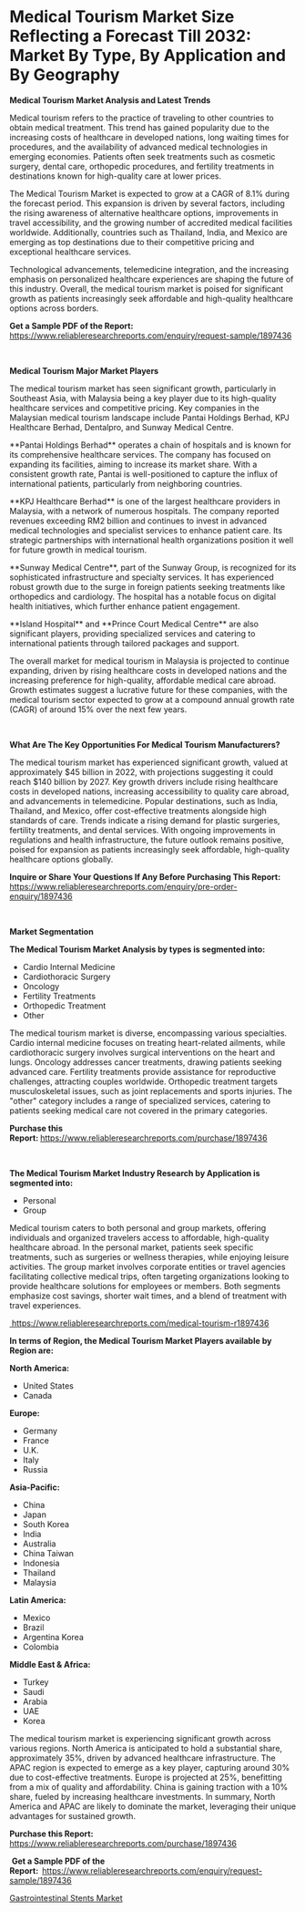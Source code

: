 <p><h1>Medical Tourism Market Size Reflecting a Forecast Till 2032: Market By Type, By Application and By Geography</h1></p><p><strong>Medical Tourism Market Analysis and Latest Trends</strong></p>
<p><p>Medical tourism refers to the practice of traveling to other countries to obtain medical treatment. This trend has gained popularity due to the increasing costs of healthcare in developed nations, long waiting times for procedures, and the availability of advanced medical technologies in emerging economies. Patients often seek treatments such as cosmetic surgery, dental care, orthopedic procedures, and fertility treatments in destinations known for high-quality care at lower prices.</p><p>The Medical Tourism Market is expected to grow at a CAGR of 8.1% during the forecast period. This expansion is driven by several factors, including the rising awareness of alternative healthcare options, improvements in travel accessibility, and the growing number of accredited medical facilities worldwide. Additionally, countries such as Thailand, India, and Mexico are emerging as top destinations due to their competitive pricing and exceptional healthcare services. </p><p>Technological advancements, telemedicine integration, and the increasing emphasis on personalized healthcare experiences are shaping the future of this industry. Overall, the medical tourism market is poised for significant growth as patients increasingly seek affordable and high-quality healthcare options across borders.</p></p>
<p><strong>Get a Sample PDF of the Report:&nbsp;</strong> <a href="https://www.reliableresearchreports.com/enquiry/request-sample/1897436?utm_campaign=2657&utm_medium=2&utm_source=Github&utm_content=ia&utm_term=08032025&utm_id=medical-tourism">https://www.reliableresearchreports.com/enquiry/request-sample/1897436</a></p>
<p>&nbsp;</p>
<p><strong>Medical Tourism Major Market Players</strong></p>
<p><p>The medical tourism market has seen significant growth, particularly in Southeast Asia, with Malaysia being a key player due to its high-quality healthcare services and competitive pricing. Key companies in the Malaysian medical tourism landscape include Pantai Holdings Berhad, KPJ Healthcare Berhad, Dentalpro, and Sunway Medical Centre.</p><p>**Pantai Holdings Berhad** operates a chain of hospitals and is known for its comprehensive healthcare services. The company has focused on expanding its facilities, aiming to increase its market share. With a consistent growth rate, Pantai is well-positioned to capture the influx of international patients, particularly from neighboring countries.</p><p>**KPJ Healthcare Berhad** is one of the largest healthcare providers in Malaysia, with a network of numerous hospitals. The company reported revenues exceeding RM2 billion and continues to invest in advanced medical technologies and specialist services to enhance patient care. Its strategic partnerships with international health organizations position it well for future growth in medical tourism.</p><p>**Sunway Medical Centre**, part of the Sunway Group, is recognized for its sophisticated infrastructure and specialty services. It has experienced robust growth due to the surge in foreign patients seeking treatments like orthopedics and cardiology. The hospital has a notable focus on digital health initiatives, which further enhance patient engagement.</p><p>**Island Hospital** and **Prince Court Medical Centre** are also significant players, providing specialized services and catering to international patients through tailored packages and support. </p><p>The overall market for medical tourism in Malaysia is projected to continue expanding, driven by rising healthcare costs in developed nations and the increasing preference for high-quality, affordable medical care abroad. Growth estimates suggest a lucrative future for these companies, with the medical tourism sector expected to grow at a compound annual growth rate (CAGR) of around 15% over the next few years.</p></p>
<p>&nbsp;</p>
<p><strong>What Are The Key Opportunities For Medical Tourism Manufacturers?</strong></p>
<p><p>The medical tourism market has experienced significant growth, valued at approximately $45 billion in 2022, with projections suggesting it could reach $140 billion by 2027. Key growth drivers include rising healthcare costs in developed nations, increasing accessibility to quality care abroad, and advancements in telemedicine. Popular destinations, such as India, Thailand, and Mexico, offer cost-effective treatments alongside high standards of care. Trends indicate a rising demand for plastic surgeries, fertility treatments, and dental services. With ongoing improvements in regulations and health infrastructure, the future outlook remains positive, poised for expansion as patients increasingly seek affordable, high-quality healthcare options globally.</p></p>
<p><strong>Inquire or Share Your Questions If Any Before Purchasing This Report:</strong> <a href="https://www.reliableresearchreports.com/enquiry/pre-order-enquiry/1897436?utm_campaign=2657&utm_medium=2&utm_source=Github&utm_content=ia&utm_term=08032025&utm_id=medical-tourism">https://www.reliableresearchreports.com/enquiry/pre-order-enquiry/1897436</a></p>
<p>&nbsp;</p>
<p><strong>Market Segmentation</strong></p>
<p><strong>The Medical Tourism Market Analysis by types is segmented into:</strong></p>
<p><ul><li>Cardio Internal Medicine</li><li>Cardiothoracic Surgery</li><li>Oncology</li><li>Fertility Treatments</li><li>Orthopedic Treatment</li><li>Other</li></ul></p>
<p><p>The medical tourism market is diverse, encompassing various specialties. Cardio internal medicine focuses on treating heart-related ailments, while cardiothoracic surgery involves surgical interventions on the heart and lungs. Oncology addresses cancer treatments, drawing patients seeking advanced care. Fertility treatments provide assistance for reproductive challenges, attracting couples worldwide. Orthopedic treatment targets musculoskeletal issues, such as joint replacements and sports injuries. The "other" category includes a range of specialized services, catering to patients seeking medical care not covered in the primary categories.</p></p>
<p><strong>Purchase this Report:&nbsp;</strong><a href="https://www.reliableresearchreports.com/purchase/1897436?utm_campaign=2657&utm_medium=2&utm_source=Github&utm_content=ia&utm_term=08032025&utm_id=medical-tourism">https://www.reliableresearchreports.com/purchase/1897436</a></p>
<p>&nbsp;</p>
<p><strong>The Medical Tourism Market Industry Research by Application is segmented into:</strong></p>
<p><ul><li>Personal</li><li>Group</li></ul></p>
<p><p>Medical tourism caters to both personal and group markets, offering individuals and organized travelers access to affordable, high-quality healthcare abroad. In the personal market, patients seek specific treatments, such as surgeries or wellness therapies, while enjoying leisure activities. The group market involves corporate entities or travel agencies facilitating collective medical trips, often targeting organizations looking to provide healthcare solutions for employees or members. Both segments emphasize cost savings, shorter wait times, and a blend of treatment with travel experiences.</p></p>
<p><a href="https://www.reliableresearchreports.com/medical-tourism-r1897436?utm_campaign=2657&utm_medium=2&utm_source=Github&utm_content=ia&utm_term=08032025&utm_id=medical-tourism">&nbsp;https://www.reliableresearchreports.com/medical-tourism-r1897436</a></p>
<p><strong>In terms of Region, the Medical Tourism Market Players available by Region are:</strong></p>
<p>
    <p> <strong> North America: </strong>
        <ul>
            <li>United States</li>
            <li>Canada</li>
        </ul>
        </p> 
    <p> <strong> Europe: </strong>
        <ul>
            <li>Germany</li>
            <li>France</li>
            <li>U.K.</li>
            <li>Italy</li>
            <li>Russia</li>
        </ul>
        </p> 
    <p> <strong> Asia-Pacific: </strong>
        <ul>
            <li>China</li>
            <li>Japan</li>
            <li>South Korea</li>
            <li>India</li>
            <li>Australia</li>
            <li>China Taiwan</li>
            <li>Indonesia</li>
            <li>Thailand</li>
            <li>Malaysia</li>
        </ul>
        </p> 
    <p> <strong> Latin America: </strong>
        <ul>
            <li>Mexico</li>
            <li>Brazil</li>
            <li>Argentina Korea</li>
            <li>Colombia</li>
        </ul>
        </p> 
    <p> <strong> Middle East & Africa: </strong>
        <ul>
            <li>Turkey</li>
            <li>Saudi</li>
            <li>Arabia</li>
            <li>UAE</li>
            <li>Korea</li>
        </ul>
    </p>
    </p>
<p><p>The medical tourism market is experiencing significant growth across various regions. North America is anticipated to hold a substantial share, approximately 35%, driven by advanced healthcare infrastructure. The APAC region is expected to emerge as a key player, capturing around 30% due to cost-effective treatments. Europe is projected at 25%, benefitting from a mix of quality and affordability. China is gaining traction with a 10% share, fueled by increasing healthcare investments. In summary, North America and APAC are likely to dominate the market, leveraging their unique advantages for sustained growth.</p></p>
<p><strong>Purchase this Report: </strong><a href="https://www.reliableresearchreports.com/purchase/1897436?utm_campaign=2657&utm_medium=2&utm_source=Github&utm_content=ia&utm_term=08032025&utm_id=medical-tourism">https://www.reliableresearchreports.com/purchase/1897436</a></p>
<p>&nbsp;<strong>Get a Sample PDF of the Report:&nbsp;&nbsp;</strong><a href="https://www.reliableresearchreports.com/enquiry/request-sample/1897436?utm_campaign=2657&utm_medium=2&utm_source=Github&utm_content=ia&utm_term=08032025&utm_id=medical-tourism">https://www.reliableresearchreports.com/enquiry/request-sample/1897436</a></p>
<p><strong></strong></p>
<p><p><a href="https://github.com/waverlyam689/Market-Research-Report-List-1/blob/main/gastrointestinal-stents-market.md?utm_campaign=2657&utm_medium=2&utm_source=Github&utm_content=ia&utm_term=08032025&utm_id=medical-tourism">Gastrointestinal Stents Market</a></p></p>